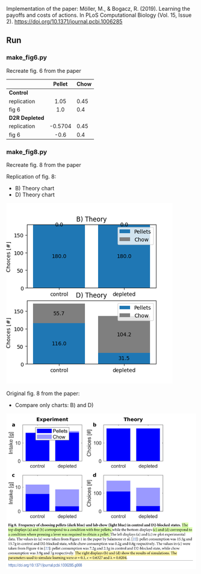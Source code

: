 Implementation of the paper: Möller, M., & Bogacz, R. (2019). Learning the payoffs and costs of actions. 
In PLoS Computational Biology (Vol. 15, Issue 2). https://doi.org/10.1371/journal.pcbi.1006285

## Run

### make_fig6.py
Recreate fig. 6 from the paper

|                            |  Pellet | Chow |
|----------------------------|:-------:|------|
| **Control**                |         |      |
| replication                | 1.05    | 0.45 |
| fig 6                      | 1.0     | 0.4  |
| **D2R Depleted**           |         |      |
| replication                | -0.5704 | 0.45 |
| fig 6                      | -0.6    | 0.4  |

### make_fig8.py
Recreate fig. 8 from the paper

Replication of fig. 8:
* B) Theory chart
* D) Theory chart

![fig8](figures/fig8.png)

Original fig. 8 from the paper: 
* Compare only charts: B) and D)

![fig8publication](figures/fig8_publication.png)